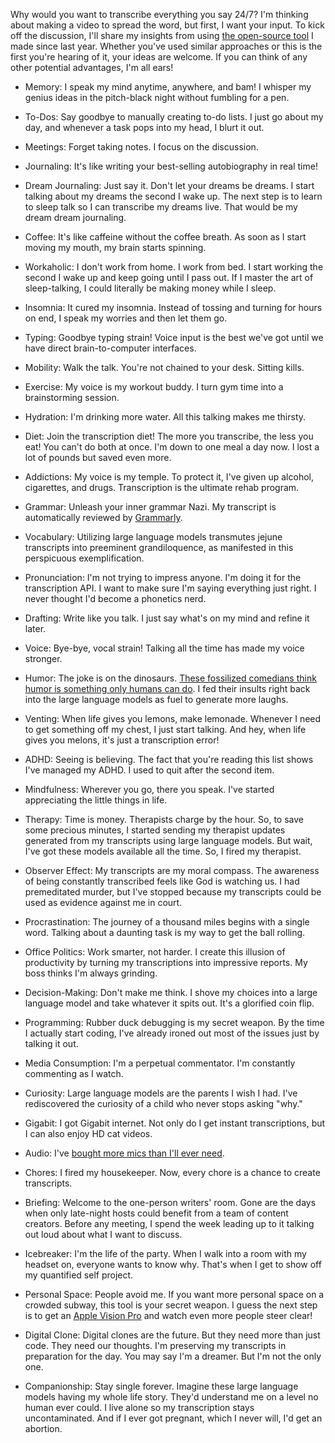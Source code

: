 Why would you want to transcribe everything you say 24/7? I'm thinking about making a video to spread the word, but first, I want your input. To kick off the discussion, I'll share my insights from using [the open-source tool](https://github.com/8ta4/say) I made since last year. Whether you've used similar approaches or this is the first you're hearing of it, your ideas are welcome. If you can think of any other potential advantages, I'm all ears!

- Memory: I speak my mind anytime, anywhere, and bam! I whisper my genius ideas in the pitch-black night without fumbling for a pen.

- To-Dos: Say goodbye to manually creating to-do lists. I just go about my day, and whenever a task pops into my head, I blurt it out.

- Meetings: Forget taking notes. I focus on the discussion.

- Journaling: It's like writing your best-selling autobiography in real time!

- Dream Journaling: Just say it. Don't let your dreams be dreams. I start talking about my dreams the second I wake up. The next step is to learn to sleep talk so I can transcribe my dreams live. That would be my dream dream journaling.

- Coffee: It's like caffeine without the coffee breath. As soon as I start moving my mouth, my brain starts spinning.

- Workaholic: I don't work from home. I work from bed. I start working the second I wake up and keep going until I pass out. If I master the art of sleep-talking, I could literally be making money while I sleep.

- Insomnia: It cured my insomnia. Instead of tossing and turning for hours on end, I speak my worries and then let them go.

- Typing: Goodbye typing strain! Voice input is the best we've got until we have direct brain-to-computer interfaces.

- Mobility: Walk the talk. You're not chained to your desk. Sitting kills.

- Exercise: My voice is my workout buddy. I turn gym time into a brainstorming session.

- Hydration: I'm drinking more water. All this talking makes me thirsty.

- Diet: Join the transcription diet! The more you transcribe, the less you eat! You can't do both at once. I'm down to one meal a day now. I lost a lot of pounds but saved even more.

- Addictions: My voice is my temple. To protect it, I've given up alcohol, cigarettes, and drugs. Transcription is the ultimate rehab program.

- Grammar: Unleash your inner grammar Nazi. My transcript is automatically reviewed by [Grammarly](https://www.grammarly.com/).

- Vocabulary: Utilizing large language models transmutes jejune transcripts into preeminent grandiloquence, as manifested in this perspicuous exemplification.

- Pronunciation: I'm not trying to impress anyone. I'm doing it for the transcription API. I want to make sure I'm saying everything just right. I never thought I'd become a phonetics nerd.

- Drafting: Write like you talk. I just say what's on my mind and refine it later.

- Voice: Bye-bye, vocal strain! Talking all the time has made my voice stronger.

- Humor: The joke is on the dinosaurs. [These fossilized comedians think humor is something only humans can do](https://old.reddit.com/r/Standup/comments/1cjnw4l/can_llms_consistently_deliver_comedy/). I fed their insults right back into the large language models as fuel to generate more laughs.

- Venting: When life gives you lemons, make lemonade. Whenever I need to get something off my chest, I just start talking. And hey, when life gives you melons, it's just a transcription error!

- ADHD: Seeing is believing. The fact that you're reading this list shows I've managed my ADHD. I used to quit after the second item.

- Mindfulness: Wherever you go, there you speak. I've started appreciating the little things in life.

- Therapy: Time is money. Therapists charge by the hour. So, to save some precious minutes, I started sending my therapist updates generated from my transcripts using large language models. But wait, I've got these models available all the time. So, I fired my therapist.

- Observer Effect: My transcripts are my moral compass. The awareness of being constantly transcribed feels like God is watching us. I had premeditated murder, but I've stopped because my transcripts could be used as evidence against me in court.

- Procrastination: The journey of a thousand miles begins with a single word. Talking about a daunting task is my way to get the ball rolling.

- Office Politics: Work smarter, not harder. I create this illusion of productivity by turning my transcriptions into impressive reports. My boss thinks I'm always grinding.

- Decision-Making: Don't make me think. I shove my choices into a large language model and take whatever it spits out. It's a glorified coin flip.

- Programming: Rubber duck debugging is my secret weapon. By the time I actually start coding, I've already ironed out most of the issues just by talking it out.

- Media Consumption: I'm a perpetual commentator. I'm constantly commenting as I watch.

- Curiosity: Large language models are the parents I wish I had. I've rediscovered the curiosity of a child who never stops asking "why."

- Gigabit: I got Gigabit internet. Not only do I get instant transcriptions, but I can also enjoy HD cat videos.

- Audio: I've [bought more mics than I'll ever need](https://old.reddit.com/r/QuantifiedSelf/comments/19a4zf3/looking_for_a_showerproof_noisecancelling_mic_for/).

- Chores: I fired my housekeeper. Now, every chore is a chance to create transcripts.

- Briefing: Welcome to the one-person writers' room. Gone are the days when only late-night hosts could benefit from a team of content creators. Before any meeting, I spend the week leading up to it talking out loud about what I want to discuss.

- Icebreaker: I'm the life of the party. When I walk into a room with my headset on, everyone wants to know why. That's when I get to show off my quantified self project.

- Personal Space: People avoid me. If you want more personal space on a crowded subway, this tool is your secret weapon. I guess the next step is to get an [Apple Vision Pro](https://www.apple.com/apple-vision-pro/) and watch even more people steer clear!

- Digital Clone: Digital clones are the future. But they need more than just code. They need our thoughts. I'm preserving my transcripts in preparation for the day. You may say I'm a dreamer. But I'm not the only one.

- Companionship: Stay single forever. Imagine these large language models having my whole life story. They'd understand me on a level no human ever could. I live alone so my transcription stays uncontaminated. And if I ever got pregnant, which I never will, I'd get an abortion.

